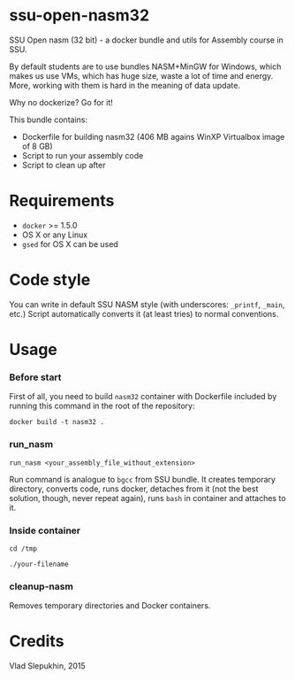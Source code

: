 ssu-open-nasm32
===============

SSU Open nasm (32 bit) - a docker bundle and utils for Assembly course in SSU.

By default students are to use bundles NASM+MinGW for Windows, which makes us use
VMs, which has huge size, waste a lot of time and energy. More, working with them is
hard in the meaning of data update.

Why no dockerize? Go for it!

This bundle contains:

* Dockerfile for building nasm32 (406 MB agains WinXP Virtualbox image of 8 GB)
* Script to run your assembly code
* Script to clean up after

Requirements
============

* `docker` >= 1.5.0
* OS X or any Linux
* `gsed` for OS X can be used

Code style
==========

You can write in default SSU NASM style (with underscores: `_printf`, `_main`, etc.)
Script automatically converts it (at least tries) to normal conventions.


Usage
=====

### Before start

First of all, you need to build `nasm32` container with Dockerfile included by running this command in the root of the repository:

`docker build -t nasm32 .`

### run_nasm

`run_nasm <your_assembly_file_without_extension>`

Run command is analogue to `bgcc` from SSU bundle. It creates temporary directory, converts code,
runs docker, detaches from it (not the best solution, though, never repeat again), runs `bash` in container and attaches to it.


### Inside container

`cd /tmp`

`./your-filename`

### cleanup-nasm

Removes temporary directories and Docker containers.


Credits
=======

Vlad Slepukhin, 2015
